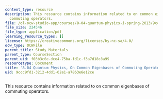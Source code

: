 ```yaml
---
content_type: resource
description: This resource contains information related to on common eigenbases of
  commuting operators.
file: /ol-ocw-studio-app/courses/8-04-quantum-physics-i-spring-2013/9ccc9fd132124dd102e1a7863e6e12ce_MIT8_04S13_OnCommEigenbas.pdf
file_size: 224546
file_type: application/pdf
learning_resource_types: []
license: https://creativecommons.org/licenses/by-nc-sa/4.0/
ocw_type: OCWFile
parent_title: Study Materials
parent_type: CourseSection
parent_uid: f03b3c6e-dce4-75ba-fd1c-f3a7d18c8a99
resourcetype: Document
title: '8.04 Quantum Physics, On Common Eigenbases of Commuting Operators '
uid: 9ccc9fd1-3212-4dd1-02e1-a7863e6e12ce
---
```

This resource contains information related to on common eigenbases of commuting operators.